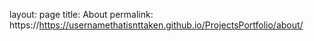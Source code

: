 layout: page
title: About
permalink: https://https://usernamethatisnttaken.github.io/ProjectsPortfolio/about/